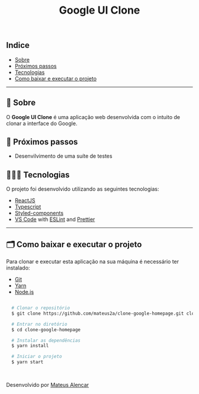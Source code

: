 <h1 align="center">
  Google UI Clone
</h1>

<br />

## Indice
- [Sobre](#-sobre)
- [Próximos passos](#-próximos-passos)
- [Tecnologias](#-tecnologias)
- [Como baixar e executar o projeto](#-como-baixar-e-executar-o-projeto)

---

## 🔖 Sobre

O **Google UI Clone** é uma aplicação web desenvolvida com o intuito de clonar a interface do Google.

## 🎯 Próximos passos

- Desenvilvimento de uma suíte de testes

## 👩🏻‍💻 Tecnologias

O projeto foi desenvolvido utilizando as seguintes tecnologias:

- [ReactJS](https://reactjs.org/)
- [Typescript](https://www.typescriptlang.org/)
- [Styled-components](https://styled-components.com/)
- [VS Code](https://code.visualstudio.com/) with [ESLint](https://eslint.org/) and [Prettier](https://prettier.io/)

---

## 🗂 Como baixar e executar o projeto

Para clonar e executar esta aplicação na sua máquina é necessário ter instalado:
- [Git](https://git-scm.com/)
- [Yarn](https://yarnpkg.com/)
- [Node.js](https://nodejs.org/en/)

```bash

  # Clonar o repositório
  $ git clone https://github.com/mateus2a/clone-google-homepage.git clone-google-homepage

  # Entrar no diretório
  $ cd clone-google-homepage

  # Instalar as dependências
  $ yarn install

  # Iniciar o projeto
  $ yarn start

```

<br />

Desenvolvido por [Mateus Alencar](https://github.com/mateus2a)

